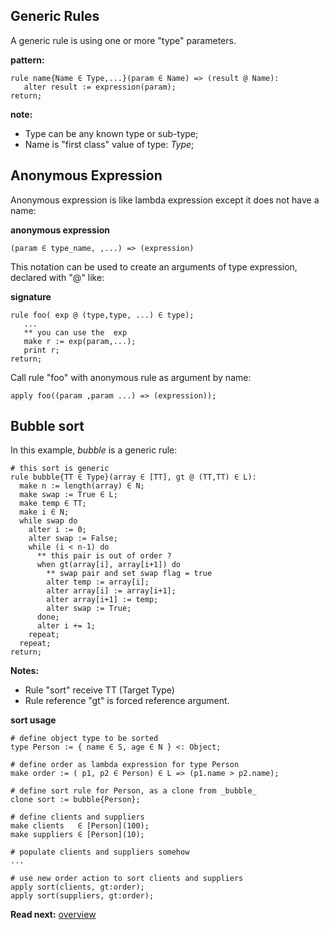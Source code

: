 ## Generic Rules

A generic rule is using one or more "type" parameters. 

**pattern:**
```
rule name{Name ∈ Type,...}(param ∈ Name) => (result @ Name):
   alter result := expression(param);
return;
```

**note:** 
* Type can be any known type or sub-type;
* Name is "first class" value of type: _Type_;

## Anonymous Expression

Anonymous expression is like lambda expression except it does not have a name:

**anonymous expression**
```
(param ∈ type_name, ,...) => (expression)
```

This notation can be used to create an arguments of type expression, declared with "@" like:

**signature**
```
rule foo( exp @ (type,type, ...) ∈ type);
   ... 
   ** you can use the  exp
   make r := exp(param,...);
   print r;
return;
```

Call rule "foo" with anonymous rule as argument by name:

```
apply foo((param ,param ...) => (expression));
```

## Bubble sort

In this example, _bubble_ is a generic rule:

```# this sort is generic 
rule bubble{TT ∈ Type}(array ∈ [TT], gt @ (TT,TT) ∈ L):
  make n := length(array) ∈ N; 
  make swap := True ∈ L;
  make temp ∈ TT;
  make i ∈ N;
  while swap do
    alter i := 0;
    alter swap := False;
    while (i < n-1) do
      ** this pair is out of order ?
      when gt(array[i], array[i+1]) do
        ** swap pair and set swap flag = true
        alter temp := array[i];
        alter array[i] := array[i+1];
        alter array[i+1] := temp;
        alter swap := True;
      done;
      alter i += 1;
    repeat;
  repeat;
return;
```

**Notes:**

* Rule "sort" receive TT (Target Type) 
* Rule reference "gt" is forced reference argument.

**sort usage**

```# define object type to be sorted
type Person := { name ∈ S, age ∈ N } <: Object;
# define order as lambda expression for type Person
make order := ( p1, p2 ∈ Person) ∈ L => (p1.name > p2.name);
# define sort rule for Person, as a clone from _bubble_
clone sort := bubble{Person};
# define clients and suppliers
make clients   ∈ [Person](100);
make suppliers ∈ [Person](10);
# populate clients and suppliers somehow
...
# use new order action to sort clients and suppliers
apply sort(clients, gt:order);
apply sort(suppliers, gt:order);
```

**Read next:** [overview](../syntax/overview.md)